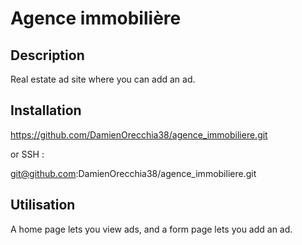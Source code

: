 # Agence immobilière

## Description

Real estate ad site where you can add an ad.

## Installation

https://github.com/DamienOrecchia38/agence_immobiliere.git

or SSH :

git@github.com:DamienOrecchia38/agence_immobiliere.git

## Utilisation

A home page lets you view ads, and a form page lets you add an ad.